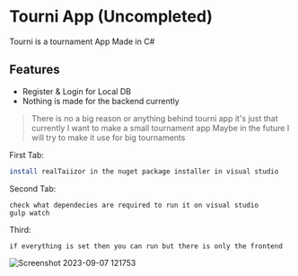 # Tourni App (Uncompleted)

Tourni is a tournament App
Made in C#

## Features

- Register & Login for Local DB
- Nothing is made for the backend currently

> There is no a big reason or anything behind tourni app it's just that currently I want to make a small tournament app
Maybe in the future I will try to make it use for big tournaments


First Tab:

```sh
install realTaiizor in the nuget package installer in visual studio
```

Second Tab:
```
check what dependecies are required to run it on visual studio
gulp watch
```

Third:
```
if everything is set then you can run but there is only the frontend
```

![Screenshot 2023-09-07 121753](https://github.com/Hitman-2005/Tournament-App/assets/111609721/421e2083-d51b-4b52-9f84-cc20cc014838)
